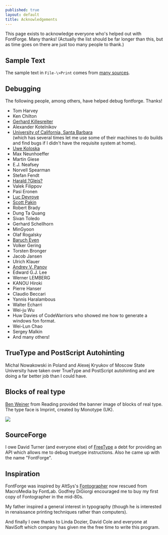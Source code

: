 ```yaml
---
published: true
layout: default
title: Acknowledgements
---
```



This page exists to acknowledge everyone who's helped out with FontForge. Many thanks! 
(Actually the list should be far longer than this,
but as time goes on there are just too many people to thank.)


Sample Text
-----------

The sample text in `File-\>Print` comes from [many sources](/en-US/documentation/reference/quotations/).

Debugging
---------

The following people, among others, have helped debug fontforge. Thanks!

-   Tom Harvey
-   Ken Chilton
-   [Gerhard Killesreiter]()
-   Alexander Kotelnikov
-   [University of California, Santa Barbara](http://ucsb.edu/)  
    (which has several times let me use some of their machines to do
    builds and find bugs if I didn't have the requisite system at home).
-   [Uwe Koloska](http://rcswww.urz.tu-dresden.de/~koloska/)
-   Max Neunhoeffer
-   Martin Giese
-   E.J. Neafsey
-   Norvell Spearman
-   Stefan Fendt
-   [Harald ?Gleis?](http://www.mp3.com/aurora-australis/)
-   Valek Filippov
-   Pasi Eronen
-   [Luc Devroye](http://jeff.cs.mcgill.ca/~luc/)
-   [Scott Pakin]()
-   Robert Brady
-   Dung Ta Quang
-   Sivan Toledo
-   Gerhard Schellhorn
-   MinGyoon
-   Olaf Rogalsky
-   [Baruch Even](http://baruch.ev-en.org/)
-   Volker Gering
-   Torsten Bronger
-   Jacob Jansen
-   Ulrich Klauer
-   [Andrey V. Panov](http://canopus.iacp.dvo.ru/~panov/)
-   Edward G.J. Lee
-   Werner LEMBERG
-   KANOU Hiroki
-   Pierre Hanser
-   Claudio Beccari
-   Yannis Haralambous
-   Walter Echarri
-   Wei-ju Wu
-   Huw Davies of CodeWarriors who showed me how to generate a windows
    fon format.
-   Wei-Lun Chao
-   Sergey Malkin
-   And many others!

TrueType and PostScript Autohinting
-----------------------------------

Michal Nowakowski in Poland and Alexej Kryukov of Moscow State
University have taken over TrueType and PostScript autohinting and are
doing a far better job than I could have.

Blocks of real type
-------------------

[Ben Weiner](http://readingtype.org.uk/) from Reading provided the
banner image of blocks of real type. The type face is Imprint, created
by Monotype (UK).

![](img/fontforge-banner-420.jpeg)

SourceForge
-----------

I owe David Turner (and everyone else) of
[FreeType](http://freetype.sf.net/) a debt for providing an API which
allows me to debug truetype instructions. Also he came up with the name
"FontForge".

Inspiration
-----------

FontForge was inspired by AltSys's
[Fontographer](http://www.macromedia.com/software/fontographer/) now
rescued from MacroMedia by FontLab. Godfrey DiGiorgi encouraged me to
buy my first copy of Fontographer in the mid-80s.

My father inspired a general interest in typography (though he is
interested in renaissance printing techniques rather than computers).

And finally I owe thanks to Linda Dozier, David Cole and everyone at
NaviSoft which company has given me the free time to write this program.
